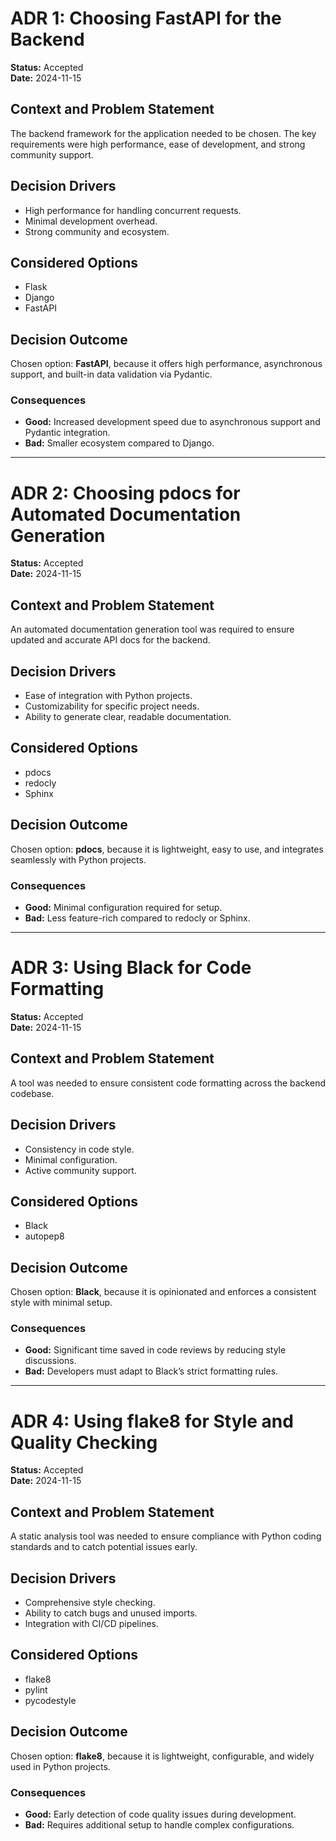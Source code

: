 # ADR 1: Choosing FastAPI for the Backend

**Status:** Accepted  
**Date:** 2024-11-15

## Context and Problem Statement

The backend framework for the application needed to be chosen. The key requirements were high performance, ease of development, and strong community support.

## Decision Drivers

- High performance for handling concurrent requests.
- Minimal development overhead.
- Strong community and ecosystem.

## Considered Options

- Flask
- Django
- FastAPI

## Decision Outcome

Chosen option: **FastAPI**, because it offers high performance, asynchronous support, and built-in data validation via Pydantic.

### Consequences

- **Good:** Increased development speed due to asynchronous support and Pydantic integration.
- **Bad:** Smaller ecosystem compared to Django.

---

# ADR 2: Choosing pdocs for Automated Documentation Generation

**Status:** Accepted  
**Date:** 2024-11-15

## Context and Problem Statement

An automated documentation generation tool was required to ensure updated and accurate API docs for the backend.

## Decision Drivers

- Ease of integration with Python projects.
- Customizability for specific project needs.
- Ability to generate clear, readable documentation.

## Considered Options

- pdocs
- redocly
- Sphinx

## Decision Outcome

Chosen option: **pdocs**, because it is lightweight, easy to use, and integrates seamlessly with Python projects.

### Consequences

- **Good:** Minimal configuration required for setup.
- **Bad:** Less feature-rich compared to redocly or Sphinx.

---

# ADR 3: Using Black for Code Formatting

**Status:** Accepted  
**Date:** 2024-11-15  

## Context and Problem Statement

A tool was needed to ensure consistent code formatting across the backend codebase.

## Decision Drivers

- Consistency in code style.
- Minimal configuration.
- Active community support.

## Considered Options

- Black
- autopep8

## Decision Outcome

Chosen option: **Black**, because it is opinionated and enforces a consistent style with minimal setup.

### Consequences

- **Good:** Significant time saved in code reviews by reducing style discussions.
- **Bad:** Developers must adapt to Black’s strict formatting rules.

---

# ADR 4: Using flake8 for Style and Quality Checking

**Status:** Accepted  
**Date:** 2024-11-15 

## Context and Problem Statement

A static analysis tool was needed to ensure compliance with Python coding standards and to catch potential issues early.

## Decision Drivers

- Comprehensive style checking.
- Ability to catch bugs and unused imports.
- Integration with CI/CD pipelines.

## Considered Options

- flake8
- pylint
- pycodestyle

## Decision Outcome

Chosen option: **flake8**, because it is lightweight, configurable, and widely used in Python projects.

### Consequences

- **Good:** Early detection of code quality issues during development.
- **Bad:** Requires additional setup to handle complex configurations.
